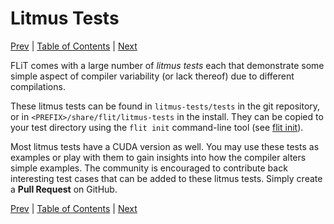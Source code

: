 # Litmus Tests

[Prev](installation.md)
|
[Table of Contents](README.md)
|
[Next](flit-command-line.md)

FLiT comes with a large number of _litmus tests_ each that demonstrate some
simple aspect of compiler variability (or lack thereof) due to different
compilations.

These litmus tests can be found in `litmus-tests/tests` in the git repository,
or in `<PREFIX>/share/flit/litmus-tests` in the install.  They can be copied to
your test directory using the `flit init` command-line tool (see [flit
init](flit-command-line.md#flit-init)).

Most litmus tests have a CUDA version as well.  You may use these tests as
examples or play with them to gain insights into how the compiler alters simple
examples.  The community is encouraged to contribute back interesting test
cases that can be added to these litmus tests.  Simply create a **Pull Request** on
GitHub.

[Prev](installation.md)
|
[Table of Contents](README.md)
|
[Next](flit-command-line.md)

